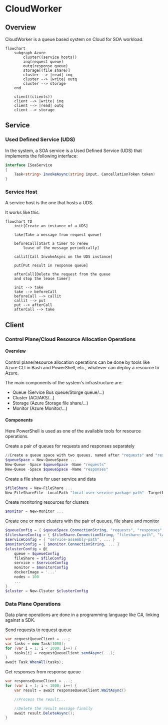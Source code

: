 # CloudWorker

## Overview

CloudWorker is a queue based system on Cloud for SOA workload.

```mermaid
flowchart
    subgraph Azure
        cluster((service hosts))
        inq(request queue)
        outq(response queue)
        storage[(file share)]
        cluster --> |read| inq
        cluster --> |write| outq
        cluster --> storage
    end

    client((clients))
    client --> |write| inq
    client --> |read| outq
    client --> storage
```

## Service

### Used Defined Service (UDS)

In the system, a SOA service is a Used Defined Service (UDS) that implements the following interface:

```cs
interface ISoaService
{
    Task<string> InvokeAsync(string input, CancellationToken token)
}
```

### Service Host

A service host is the one that hosts a UDS.

It works like this:

```mermaid
flowchart TD
    init[Create an instance of a UDS]

    take[Take a message from request queue]

    beforeCall[Start a timer to renew
        lease of the message periodically]

    callit[Call InvokeAsync on the UDS instance]

    put[Put result in response queue]

    afterCall[Delete the request from the queue
    and stop the lease timer]

    init --> take
    take --> beforeCall
    beforeCall --> callit
    callit --> put
    put --> afterCall
    afterCall --> take
```

## Client

### Control Plane/Cloud Resource Allocation Operations

#### Overview

Control plane/resource allocation operations can be done by tools like Azure CLI in Bash and PowerShell, etc., whatever can deploy a resource to Azure.

The main components of the system's infrastructure are:

* Queue (Service Bus queue/Storge queue/...)
* Cluster (ACI/AKS/...)
* Storage (Azure Storage file share/...)
* Monitor (Azure Monitor/...)

#### Components

Here PowerShell is used as one of the available tools for resource operations.

Create a pair of queues for requests and responses separately

```ps1
//Create a queue space with two queues, named after "requests" and "responses" separately.
$queueSpace = New-QueueSpace ...
New-Queue -Space $queueSpace -Name "requests"
New-Queue -Space $queueSpace -Name "responses"
```

Create a file share for user service and data

```ps1
$fileShare = New-FileShare ...
New-FileShareFile -LocalPath "local-user-service-package-path" -TargetPath "fileshare-path"
```

Create monitoring resources for clusters

```ps1
$monitor = New-Monitor ...
```

Create one or more clusters with the pair of queues, file share and monitor

```ps1
$queueConfig = { $queueSpace.ConnectionString, "requests", "responses", ... }
$fileshareConfig = { $fileShare.ConnectionString, "fileshare-path", "target-mount-path", ... }
$serviceConfig = { "service-assembly-path", ... }
$monitorConfig = { $monitor.ConnectionString, ... }
$clusterConfig = @{
    queue = $queueConfig
    fileShare = $fileConfig
    service = $serviceConfig
    monitor = $monitorConfig
    dockerImage = '...'
    nodes = 100
    ...
}
$cluster = New-Clsuter $clusterConfig
```

### Data Plane Operations

Data plane operations are done in a programming language like C#, linking against a SDK.

Send requests to request queue

```cs
var requestQueueClient = ...;
var tasks = new Task[1000];
for (var i = 1; i < 1000; i++) {
    tasks[i] = requestQueueClient.sendAsync(...);
}
await Task.WhenAll(tasks);
```

Get responses from response queue

```cs
var responseQueueClient = ...;
for (var i = 1; i < 1000; i++) {
    var result = await responseQueueClient.WaitAsync()

    //Process the result...

    //Delete the result message finally
    await result.DeleteAsync();
}
```
